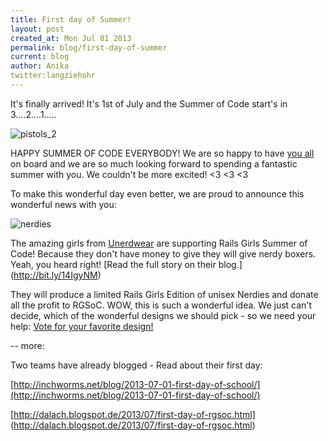 ```yaml
---
title: First day of Summer!
layout: post
created_at: Mon Jul 01 2013
permalink: blog/first-day-of-summer
current: blog
author: Anika
twitter:langziehohr
---
```


It's finally arrived! It's 1st of July and the Summer of Code start's in 3….2….1…..

![pistols_2](https://f.cloud.github.com/assets/1711357/730793/9730e962-e25c-11e2-9f50-19ae3f086644.png)


HAPPY SUMMER OF CODE EVERYBODY! We are so happy to have [you all](http://teams.railsgirlssummerofcode.org) on board and we are so much looking forward to spending a fantastic summer with you. We couldn't be more excited! <3 <3 <3


To make this wonderful day even better, we are proud to announce this wonderful news with you:

![nerdies](https://f.cloud.github.com/assets/1711357/730873/349745be-e25f-11e2-97cf-59b64883d9c3.png)

The amazing girls from [Unerdwear](http://unerdwear.com) are supporting Rails Girls Summer of Code! Because they don't have money to give they will give nerdy boxers. Yeah, you heard right! [Read the full story on their blog.] (http://bit.ly/14IgyNM)

They will produce a limited Rails Girls Edition of unisex Nerdies and donate all the profit to RGSoC. WOW, this is such a wonderful idea. We just can't decide, which of the wonderful designs we should pick - so we need your help:
[Vote for your favorite design!](https://www.facebook.com/media/set/?set=a.471110572982504.1073741829.136157603144471&type=1)


--
more:

Two teams have already blogged - Read about their first day:

[http://inchworms.net/blog/2013-07-01-first-day-of-school/](http://inchworms.net/blog/2013-07-01-first-day-of-school/)

[http://dalach.blogspot.de/2013/07/first-day-of-rgsoc.html] (http://dalach.blogspot.de/2013/07/first-day-of-rgsoc.html)
